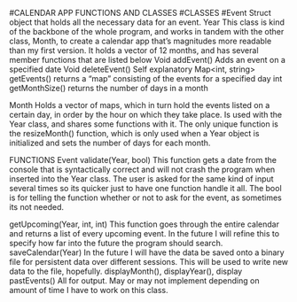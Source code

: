 #CALENDAR APP FUNCTIONS AND CLASSES
#CLASSES
#Event
	Struct object that holds all the necessary data for an event. 
Year
	This class is kind of the backbone of the whole program, and works in tandem with the other class, Month, to create a calendar app that’s magnitudes more readable than my first version. It holds a vector of 12 months, and has several member functions that are listed below
Void addEvent()
	Adds an event on a specified date
Void deleteEvent()
	Self explanatory
Map<int, string> getEvents()
	returns a “map” consisting of the events for a specified day
int getMonthSize()
	returns the number of days in a month

Month
	Holds a vector of maps, which in turn hold the events listed on a certain day, in order by the hour on which they take place. Is used with the Year class, and shares some functions with it. The only unique function is the resizeMonth() function, which is only used when a Year object is initialized and sets the number of days for each month.
	
FUNCTIONS
Event validate(Year, bool)
	This function gets a date from the console that is syntactically correct and will not crash the program when inserted into the Year class. The user is asked for the same kind of input several times so its quicker just to have one function handle it all.
	The bool is for telling the function whether or not to ask for the event, as sometimes its not needed.

getUpcoming(Year, int, int)
	This function goes through the entire calendar and returns a list of every upcoming event. In the future I will refine this to specify how far into the future the program should search.
saveCalendar(Year)
	In the future I will have the data be saved onto a binary file for persistent data over different sessions. This will be used to write new data to the file, hopefully.
displayMonth(), displayYear(), display pastEvents()
	All for output. May or may not implement depending on amount of time I have to work on this class. 
